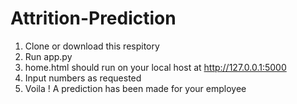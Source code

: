 # Attrition-Prediction
1. Clone or download this respitory
2. Run app.py
3. home.html should run on your local host at http://127.0.0.1:5000
4. Input numbers as requested
5. Voila ! A prediction has been made for your employee
